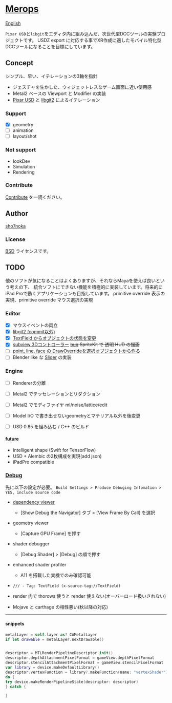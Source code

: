 # [Merops](https://github.com/sho7noka/Merops)

[English](https://translate.google.com/translate?sl=ja&tl=en&u=https://github.com/sho7noka/Merops)

`Pixar USD`と`libgit`をエディタ内に組み込んだ、次世代型DCCツールの実験プロジェクトです。
USDZ export に対応する事でXR作成に適したモバイル特化型DCCツールになることを目標にしています。


## Concept
シンプル、早い、イテレーションの3軸を指針

- ジェスチャを生かした、ウィジェットレスなゲーム画面に近い使用感
- Metal2 ベースの Viewport と Modifier の実装
- [Pixar USD](https://github.com/PixarAnimationStudios/USD) と [libgit2](https://github.com/libgit2/objective-git) によるイテレーション

### Support
- [x] geometry
- [ ] animation
- [ ] layout/shot

### Not support
- lookDev
- Simulation
- Rendering

### Contribute
[Contribute](../Contribute.md) を一読ください。

## Author
[sho7noka](shosumioka@gmail.com)

### License
[BSD](../License.md) ライセンスです。


## TODO
他のソフトが気になることはよくありますが、それならMayaを使えば良いという考えの下、
統合ソフトにできない機能を積極的に実装しています。将来的にiPad Proで動くアプリケーションも目指しています。
primitive override 表示の実現、primitive override マウス選択の実現

### Editor
- [x] マウスイベントの両立
- [x] [libgit2 (commit以外)](x-source-tag://libgit)
- [x] [TextField からオブジェクトの状態を変更](x-source-tag://TextField)
- [x] [subview 3Dコントローラー](x-source-tag://addSubView) ~~[bug](https://stackoverflow.com/questions/47517902/pixel-format-error-with-scenekit-spritekit-overlay-on-iphone-x) SpriteKit で 透明 HUD の描画~~
- [ ] [point, line, face の DrawOverrideを選択オブジェクトから作る](x-source-tag://DrawOverride)
- [ ] Blender like な [Slider](https://github.com/mnmly/Swift-imgui) の実装

### Engine
- [ ] Rendererの分離
- [ ] Metal2 でテッセレーションとリダクション
- [ ] Metal2 でモディファイヤ ml/noise/lattice/edit 
- [ ] Model I/O で書き出せないgeometryとマテリアル以外を後変更
- [ ] USD 0.85 を組み込む / C++ のビルド



#### future
- intelligent shape (Swift for TensorFlow) 
- USD + Alembic の2枚構成を実現(add json)
- iPadPro compatible



### [Debug](https://developer.apple.com/videos/play/wwdc2018/608/)
先に以下の設定が必要。
`Build Settings > Produce Debuging Infomation > YES, include source code`

- [dependency viewer](https://developer.apple.com/documentation/metal/tools_profiling_and_debugging/seeing_a_frame_s_render_passes_with_the_dependency_viewer)
    - [Show Debug the Navigator] タブ > [View Frame By Call] を選択
- geometry viewer
    - [Capture GPU Frame] を押す
- shader debugger
    - [Debug Shader] > [Debug] の順で押す
- enhanced shader profiler
    - A11 を搭載した実機でのみ確認可能 
    
- `/// - Tag: TextField (x-source-tag://TextField)`
- render 内で thorows 使うと render 使えない(オーバーロード扱いされない)
- Mojave と carthage の相性悪い(秋以降の対応)


----


#### snippets

```swift
metalLayer = self.layer as? CAMetalLayer
if let drawable = metalLayer.nextDrawable() 


descriptor = MTLRenderPipelineDescriptor.init()
descriptor.depthAttachmentPixelFormat = gameView.depthPixelFormat
descriptor.stencilAttachmentPixelFormat = gameView.stencilPixelFormat
var library = device.makeDefaultLibrary()
descriptor.vertexFunction = library?.makeFunction(name: "vertexShader")
do {
try device.makeRenderPipelineState(descriptor: descriptor)
} catch {

}
```
